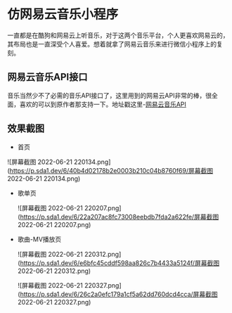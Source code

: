 # 仿网易云音乐小程序

一直都是在酷狗和网易云上听音乐，对于这两个音乐平台，个人更喜欢网易云的，其布局也是一直深受个人喜爱。想着就拿了网易云音乐来进行微信小程序上的复刻。

## 网易云音乐API接口

音乐当然少不了必需的音乐API接口了，这里用到的网易云API非常的棒，很全面，喜欢的可以到原作者那支持一下。地址戳这里-[网易云音乐API](https://binaryify.github.io/NeteaseCloudMusicApi/#/)

## 效果截图

- 首页

![屏幕截图 2022-06-21 220134.png](https://p.sda1.dev/6/40b4d02178b2e0003b210c04b8760f69/屏幕截图 2022-06-21 220134.png)

- 歌单页
  
  ![屏幕截图 2022-06-21 220207.png](https://p.sda1.dev/6/22a207ac8fc73008eebdb7fda2a622fe/屏幕截图 2022-06-21 220207.png)

- 歌曲-MV播放页
  
  ![屏幕截图 2022-06-21 220312.png](https://p.sda1.dev/6/e6bfc45cddf598aa826c7b4433a5124f/屏幕截图 2022-06-21 220312.png)
  
  ![屏幕截图 2022-06-21 220327.png](https://p.sda1.dev/6/26c2a0efc179a1cf5a62dd760dcd4cca/屏幕截图 2022-06-21 220327.png)
  
  <br/>
  
  